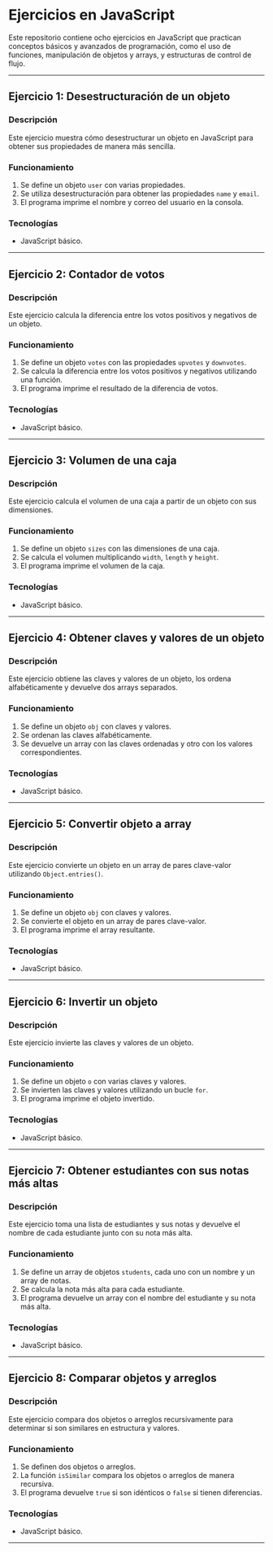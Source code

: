 # Ejercicios en JavaScript

Este repositorio contiene ocho ejercicios en JavaScript que practican conceptos básicos y avanzados de programación, como el uso de funciones, manipulación de objetos y arrays, y estructuras de control de flujo.

---

## Ejercicio 1: Desestructuración de un objeto

### Descripción

Este ejercicio muestra cómo desestructurar un objeto en JavaScript para obtener sus propiedades de manera más sencilla.

### Funcionamiento

1. Se define un objeto `user` con varias propiedades.
2. Se utiliza desestructuración para obtener las propiedades `name` y `email`.
3. El programa imprime el nombre y correo del usuario en la consola.

### Tecnologías

- JavaScript básico.

---

## Ejercicio 2: Contador de votos

### Descripción

Este ejercicio calcula la diferencia entre los votos positivos y negativos de un objeto.

### Funcionamiento

1. Se define un objeto `votes` con las propiedades `upvotes` y `downvotes`.
2. Se calcula la diferencia entre los votos positivos y negativos utilizando una función.
3. El programa imprime el resultado de la diferencia de votos.

### Tecnologías

- JavaScript básico.

---

## Ejercicio 3: Volumen de una caja

### Descripción

Este ejercicio calcula el volumen de una caja a partir de un objeto con sus dimensiones.

### Funcionamiento

1. Se define un objeto `sizes` con las dimensiones de una caja.
2. Se calcula el volumen multiplicando `width`, `length` y `height`.
3. El programa imprime el volumen de la caja.

### Tecnologías

- JavaScript básico.

---

## Ejercicio 4: Obtener claves y valores de un objeto

### Descripción

Este ejercicio obtiene las claves y valores de un objeto, los ordena alfabéticamente y devuelve dos arrays separados.

### Funcionamiento

1. Se define un objeto `obj` con claves y valores.
2. Se ordenan las claves alfabéticamente.
3. Se devuelve un array con las claves ordenadas y otro con los valores correspondientes.

### Tecnologías

- JavaScript básico.

---

## Ejercicio 5: Convertir objeto a array

### Descripción

Este ejercicio convierte un objeto en un array de pares clave-valor utilizando `Object.entries()`.

### Funcionamiento

1. Se define un objeto `obj` con claves y valores.
2. Se convierte el objeto en un array de pares clave-valor.
3. El programa imprime el array resultante.

### Tecnologías

- JavaScript básico.

---

## Ejercicio 6: Invertir un objeto

### Descripción

Este ejercicio invierte las claves y valores de un objeto.

### Funcionamiento

1. Se define un objeto `o` con varias claves y valores.
2. Se invierten las claves y valores utilizando un bucle `for`.
3. El programa imprime el objeto invertido.

### Tecnologías

- JavaScript básico.

---

## Ejercicio 7: Obtener estudiantes con sus notas más altas

### Descripción

Este ejercicio toma una lista de estudiantes y sus notas y devuelve el nombre de cada estudiante junto con su nota más alta.

### Funcionamiento

1. Se define un array de objetos `students`, cada uno con un nombre y un array de notas.
2. Se calcula la nota más alta para cada estudiante.
3. El programa devuelve un array con el nombre del estudiante y su nota más alta.

### Tecnologías

- JavaScript básico.

---

## Ejercicio 8: Comparar objetos y arreglos

### Descripción

Este ejercicio compara dos objetos o arreglos recursivamente para determinar si son similares en estructura y valores.

### Funcionamiento

1. Se definen dos objetos o arreglos.
2. La función `isSimilar` compara los objetos o arreglos de manera recursiva.
3. El programa devuelve `true` si son idénticos o `false` si tienen diferencias.

### Tecnologías

- JavaScript básico.

---
